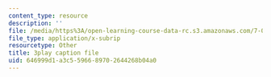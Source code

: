 ```yaml
---
content_type: resource
description: ''
file: /media/https%3A/open-learning-course-data-rc.s3.amazonaws.com/7-01sc-fundamentals-of-biology-fall-2011/646999d1a3c5596689702644268b04a0_sAD1Xr3-rmI.vtt
file_type: application/x-subrip
resourcetype: Other
title: 3play caption file
uid: 646999d1-a3c5-5966-8970-2644268b04a0
---
```

